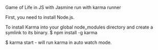 Game of Life in JS with Jasmine run with karma runner

First, you need to install Node.js.

To install Karma into your global node_modules directory and create a symlink to its binary.
$ npm install -g karma

$ karma start - will run karma in auto watch mode.
